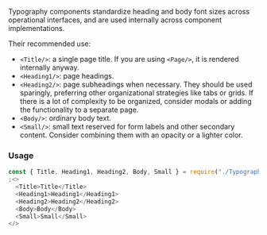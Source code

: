 Typography components standardize heading and body font sizes across operational interfaces, and are used internally across component implementations.

Their recommended use:

- `<Title/>`: a single page title. If you are using `<Page/>`, it is rendered internally anyway.
- `<Heading1/>`: page headings.
- `<Heading2/>`: page subheadings when necessary. They should be used sparingly, preferring other organizational strategies like tabs or grids. If there is a lot of complexity to be organized, consider modals or adding the functionality to a separate page.
- `<Body/>`: ordinary body text.
- `<Small/>`: small text reserved for form labels and other secondary content. Consider combining them with an opacity or a lighter color.

### Usage

```js
const { Title, Heading1, Heading2, Body, Small } = require("./Typography")
;<>
  <Title>Title</Title>
  <Heading1>Heading1</Heading1>
  <Heading2>Heading2</Heading2>
  <Body>Body</Body>
  <Small>Small</Small>
</>
```
